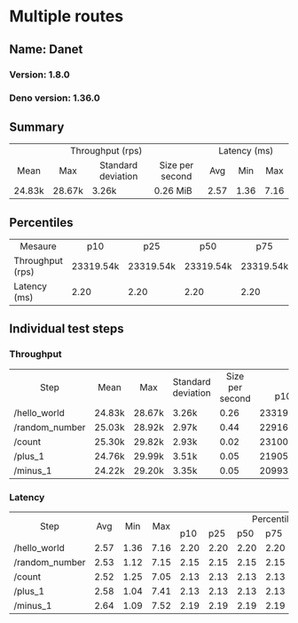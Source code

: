 # Multiple routes
## Name: Danet 

### Version: 1.8.0
### Deno version: 1.36.0

## Summary
<table>
<tr>
    <td align="center" colspan="4">Throughput (rps)</td>
    <td align="center" colspan="3">Latency (ms)</td>
</tr>
<tr>
    <td align="center">Mean</td>
    <td align="center">Max</td>
    <td align="center">Standard deviation</td>
    <td align="center">Size per second</td>
    <td align="center">Avg</td>
    <td align="center">Min</td>
    <td align="center">Max</td>
</tr>
<tr>
    <td>24.83k</td>
    <td>28.67k</td>
    <td>3.26k</td>
    <td>0.26 MiB</td>
    <td>2.57</td>
    <td>1.36</td>
    <td>7.16</td>
</tr>
</table>

## Percentiles

<table>
<tr>
  <td align="center">Mesaure</td>
  <td align="center">p10</td>
  <td align="center">p25</td>
  <td align="center">p50</td>
  <td align="center">p75</td>
  <td align="center">p90</td>
  <td align="center">p95</td>
  <td align="center">p99</td>
</tr>
<tr>
  <td>Throughput (rps)</td>
  <td>23319.54k</td>
  <td>23319.54k</td>
  <td>23319.54k</td>
  <td>23319.54k</td>
  <td>27417.58k</td>
  <td>27926.00k</td>
  <td>28671.62k</td>
</tr>
<tr>
  <td>Latency (ms)</td>
  <td>2.20</td>
  <td>2.20</td>
  <td>2.20</td>
  <td>2.20</td>
  <td>3.13</td>
  <td>3.40</td>
  <td>5.90</td>
</tr>
</table>

## Individual test steps

### Throughput

<table>
<tr>
  <td align="center" rowspan="2">Step</td>
  <td align="center" rowspan="2">Mean</td>
  <td align="center" rowspan="2">Max</td>
  <td align="center" rowspan="2">Standard deviation</td>
  <td align="center" rowspan="2">Size per second</td>
  <td align="center" colspan="7">Percentiles</td>
</tr>
<tr>
  <!-- still Step -->
  <!-- still Mean -->
  <!-- still Max -->
  <!-- still Standard deviation -->
  <!-- still Size per second -->
  <td align="center">p10</td>
  <td align="center">p25</td>
  <td align="center">p50</td>
  <td align="center">p75</td>
  <td align="center">p90</td>
  <td align="center">p95</td>
  <td align="center">p99</td>
</tr>
<tr>
  <td>/hello_world</td>
  <td>24.83k</td>
  <td>28.67k</td>
  <td>3.26k</td>
  <td>0.26</td>
  <td>23319.54k</td>
  <td>23319.54k</td>
  <td>23319.54k</td>
  <td>23319.54k</td>
  <td>27417.58k</td>
  <td>27926.00k</td>
  <td>28671.62k</td>
</tr><tr>
  <td>/random_number</td>
  <td>25.03k</td>
  <td>28.92k</td>
  <td>2.97k</td>
  <td>0.44</td>
  <td>22916.10k</td>
  <td>22916.10k</td>
  <td>22916.10k</td>
  <td>22916.10k</td>
  <td>27718.08k</td>
  <td>28163.61k</td>
  <td>28922.36k</td>
</tr><tr>
  <td>/count</td>
  <td>25.30k</td>
  <td>29.82k</td>
  <td>2.93k</td>
  <td>0.02</td>
  <td>23100.45k</td>
  <td>23100.45k</td>
  <td>23100.45k</td>
  <td>23100.45k</td>
  <td>27708.98k</td>
  <td>28222.70k</td>
  <td>29817.31k</td>
</tr><tr>
  <td>/plus_1</td>
  <td>24.76k</td>
  <td>29.99k</td>
  <td>3.51k</td>
  <td>0.05</td>
  <td>21905.82k</td>
  <td>21905.82k</td>
  <td>21905.82k</td>
  <td>21905.82k</td>
  <td>27504.72k</td>
  <td>29238.67k</td>
  <td>29989.11k</td>
</tr><tr>
  <td>/minus_1</td>
  <td>24.22k</td>
  <td>29.20k</td>
  <td>3.35k</td>
  <td>0.05</td>
  <td>20993.62k</td>
  <td>20993.62k</td>
  <td>20993.62k</td>
  <td>20993.62k</td>
  <td>27507.21k</td>
  <td>28241.67k</td>
  <td>29195.78k</td>
</tr></table>

### Latency

<table>
<tr>
  <td align="center" rowspan="2">Step</td>
  <td align="center" rowspan="2">Avg</td>
  <td align="center" rowspan="2">Min</td>
  <td align="center" rowspan="2">Max</td>
  <td align="center" colspan="7">Percentiles</td>
</tr>
<tr>
  <!-- still Avg -->
  <!-- still Min -->
  <!-- still Max -->
  <td>p10</td>
  <td>p25</td>
  <td>p50</td>
  <td>p75</td>
  <td>p90</td>
  <td>p95</td>
  <td>p99</td>
</tr>
<tr>
  <td>/hello_world</td>
  <td>2.57</td>
  <td>1.36</td>
  <td>7.16</td>
  <td>2.20</td>
  <td>2.20</td>
  <td>2.20</td>
  <td>2.20</td>
  <td>3.13</td>
  <td>3.40</td>
  <td>5.90</td>
</tr><tr>
  <td>/random_number</td>
  <td>2.53</td>
  <td>1.12</td>
  <td>7.15</td>
  <td>2.15</td>
  <td>2.15</td>
  <td>2.15</td>
  <td>2.15</td>
  <td>3.13</td>
  <td>3.36</td>
  <td>5.93</td>
</tr><tr>
  <td>/count</td>
  <td>2.52</td>
  <td>1.25</td>
  <td>7.05</td>
  <td>2.13</td>
  <td>2.13</td>
  <td>2.13</td>
  <td>2.13</td>
  <td>3.03</td>
  <td>3.27</td>
  <td>5.71</td>
</tr><tr>
  <td>/plus_1</td>
  <td>2.58</td>
  <td>1.04</td>
  <td>7.41</td>
  <td>2.13</td>
  <td>2.13</td>
  <td>2.13</td>
  <td>2.13</td>
  <td>3.26</td>
  <td>3.53</td>
  <td>6.20</td>
</tr><tr>
  <td>/minus_1</td>
  <td>2.64</td>
  <td>1.09</td>
  <td>7.52</td>
  <td>2.19</td>
  <td>2.19</td>
  <td>2.19</td>
  <td>2.19</td>
  <td>3.26</td>
  <td>3.48</td>
  <td>6.16</td>
</tr></table>